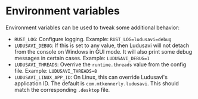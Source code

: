 # Environment variables
Environment variables can be used to tweak some additional behavior:

* `RUST_LOG`: Configure logging.
  Example: `RUST_LOG=ludusavi=debug`
* `LUDUSAVI_DEBUG`: If this is set to any value,
  then Ludusavi will not detach from the console on Windows in GUI mode.
  It will also print some debug messages in certain cases.
  Example: `LUDUSAVI_DEBUG=1`
* `LUDUSAVI_THREADS`: Overrive the `runtime.threads` value from the config file.
  Example: `LUDUSAVI_THREADS=8`
* `LUDUSAVI_LINUX_APP_ID`: On Linux, this can override Ludusavi's application ID.
  The default is `com.mtkennerly.ludusavi`.
  This should match the corresponding `.desktop` file.
